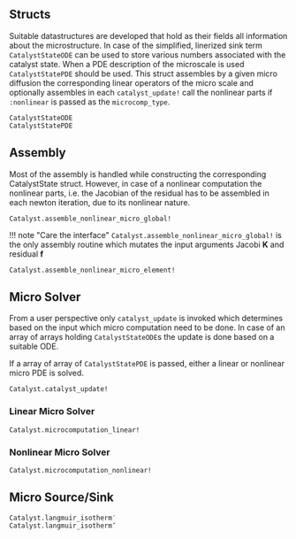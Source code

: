 ## Structs
Suitable datastructures are developed that hold as their fields all information about the microstructure. 
In case of the simplified, linerized sink term `CatalystStateODE` can be used to store various numbers associated with the catalyst state. 
When a PDE description of the microscale is used `CatalystStatePDE` should be used. This struct assembles by a given micro diffusion the corresponding linear operators of the micro scale and optionally assembles in each `catalyst_update!` call the nonlinear parts if `:nonlinear` is passed as the `microcomp_type`. 

```@docs
CatalystStateODE
CatalystStatePDE
```

## Assembly

Most of the assembly is handled while constructing the corresponding CatalystState struct. However, in case of a nonlinear computation the nonlinear parts, i.e. the Jacobian of the residual has to be assembled in each newton iteration, due to its nonlinear nature.

```@docs
Catalyst.assemble_nonlinear_micro_global!
```
!!! note "Care the interface"
    `Catalyst.assemble_nonlinear_micro_global!` is the only assembly routine which mutates the input arguments Jacobi $\mathbf{K}$ and residual $\mathbf{f}$
```@docs
Catalyst.assemble_nonlinear_micro_element!
```
## Micro Solver 
From a user perspective only `catalyst_update` is invoked which determines based on the input which micro computation need to be done. In case of an array of arrays holding `CatalystStateODE`s the update is done based on a suitable ODE. 

If a array of array of `CatalystStatePDE` is passed, either a linear or nonlinear micro PDE is solved.

```@docs
Catalyst.catalyst_update!
```
### Linear Micro Solver
```@docs
Catalyst.microcomputation_linear!
```
### Nonlinear Micro Solver
```@docs
Catalyst.microcomputation_nonlinear!
```

## Micro Source/Sink

```@docs
Catalyst.langmuir_isotherm′
Catalyst.langmuir_isotherm″
```
